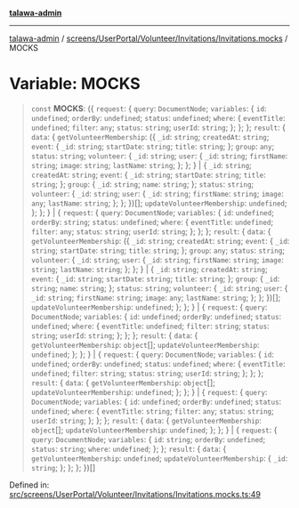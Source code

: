 [**talawa-admin**](../../../../../../README.md)

***

[talawa-admin](../../../../../../README.md) / [screens/UserPortal/Volunteer/Invitations/Invitations.mocks](../README.md) / MOCKS

# Variable: MOCKS

> `const` **MOCKS**: (\{ `request`: \{ `query`: `DocumentNode`; `variables`: \{ `id`: `undefined`; `orderBy`: `undefined`; `status`: `undefined`; `where`: \{ `eventTitle`: `undefined`; `filter`: `any`; `status`: `string`; `userId`: `string`; \}; \}; \}; `result`: \{ `data`: \{ `getVolunteerMembership`: (\{ `_id`: `string`; `createdAt`: `string`; `event`: \{ `_id`: `string`; `startDate`: `string`; `title`: `string`; \}; `group`: `any`; `status`: `string`; `volunteer`: \{ `_id`: `string`; `user`: \{ `_id`: `string`; `firstName`: `string`; `image`: `string`; `lastName`: `string`; \}; \}; \} \| \{ `_id`: `string`; `createdAt`: `string`; `event`: \{ `_id`: `string`; `startDate`: `string`; `title`: `string`; \}; `group`: \{ `_id`: `string`; `name`: `string`; \}; `status`: `string`; `volunteer`: \{ `_id`: `string`; `user`: \{ `_id`: `string`; `firstName`: `string`; `image`: `any`; `lastName`: `string`; \}; \}; \})[]; `updateVolunteerMembership`: `undefined`; \}; \}; \} \| \{ `request`: \{ `query`: `DocumentNode`; `variables`: \{ `id`: `undefined`; `orderBy`: `string`; `status`: `undefined`; `where`: \{ `eventTitle`: `undefined`; `filter`: `any`; `status`: `string`; `userId`: `string`; \}; \}; \}; `result`: \{ `data`: \{ `getVolunteerMembership`: (\{ `_id`: `string`; `createdAt`: `string`; `event`: \{ `_id`: `string`; `startDate`: `string`; `title`: `string`; \}; `group`: `any`; `status`: `string`; `volunteer`: \{ `_id`: `string`; `user`: \{ `_id`: `string`; `firstName`: `string`; `image`: `string`; `lastName`: `string`; \}; \}; \} \| \{ `_id`: `string`; `createdAt`: `string`; `event`: \{ `_id`: `string`; `startDate`: `string`; `title`: `string`; \}; `group`: \{ `_id`: `string`; `name`: `string`; \}; `status`: `string`; `volunteer`: \{ `_id`: `string`; `user`: \{ `_id`: `string`; `firstName`: `string`; `image`: `any`; `lastName`: `string`; \}; \}; \})[]; `updateVolunteerMembership`: `undefined`; \}; \}; \} \| \{ `request`: \{ `query`: `DocumentNode`; `variables`: \{ `id`: `undefined`; `orderBy`: `undefined`; `status`: `undefined`; `where`: \{ `eventTitle`: `undefined`; `filter`: `string`; `status`: `string`; `userId`: `string`; \}; \}; \}; `result`: \{ `data`: \{ `getVolunteerMembership`: `object`[]; `updateVolunteerMembership`: `undefined`; \}; \}; \} \| \{ `request`: \{ `query`: `DocumentNode`; `variables`: \{ `id`: `undefined`; `orderBy`: `undefined`; `status`: `undefined`; `where`: \{ `eventTitle`: `undefined`; `filter`: `string`; `status`: `string`; `userId`: `string`; \}; \}; \}; `result`: \{ `data`: \{ `getVolunteerMembership`: `object`[]; `updateVolunteerMembership`: `undefined`; \}; \}; \} \| \{ `request`: \{ `query`: `DocumentNode`; `variables`: \{ `id`: `undefined`; `orderBy`: `undefined`; `status`: `undefined`; `where`: \{ `eventTitle`: `string`; `filter`: `any`; `status`: `string`; `userId`: `string`; \}; \}; \}; `result`: \{ `data`: \{ `getVolunteerMembership`: `object`[]; `updateVolunteerMembership`: `undefined`; \}; \}; \} \| \{ `request`: \{ `query`: `DocumentNode`; `variables`: \{ `id`: `string`; `orderBy`: `undefined`; `status`: `string`; `where`: `undefined`; \}; \}; `result`: \{ `data`: \{ `getVolunteerMembership`: `undefined`; `updateVolunteerMembership`: \{ `_id`: `string`; \}; \}; \}; \})[]

Defined in: [src/screens/UserPortal/Volunteer/Invitations/Invitations.mocks.ts:49](https://github.com/gautam-divyanshu/talawa-admin/blob/2490b2ea9583ec972ca984b1d93932def1c9f92b/src/screens/UserPortal/Volunteer/Invitations/Invitations.mocks.ts#L49)
